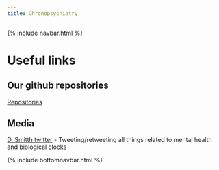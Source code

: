 ```yaml
---
title: Chronopsychiatry
---
```

{% include navbar.html %} 
# Useful links

## Our github repositories

[Repositories](https://github.com/chronopsychiatry)

## Media

[D. Smitth twitter](https://twitter.com/profdanielsmith9)  - Tweeting/retweeting all things related to mental health and biological clocks



{% include bottomnavbar.html %}
